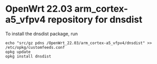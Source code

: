 OpenWrt 22.03 arm_cortex-a5_vfpv4 repository for dnsdist
========

To install the dnsdist package, run

```
echo "src/gz pdns /OpenWrt_22.03/arm_cortex-a5_vfpv4/dnsdist" >> /etc/opkg/customfeeds.conf
opkg update
opkg install dnsdist
```
